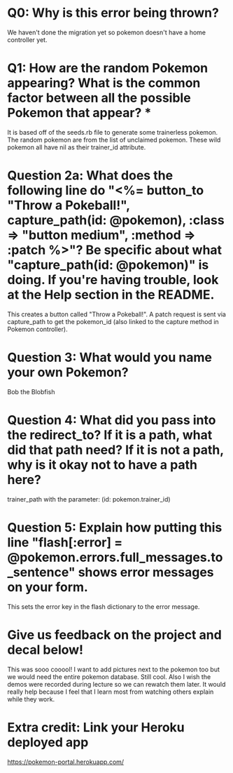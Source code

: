 # Q0: Why is this error being thrown?

We haven't done the migration yet so pokemon doesn't have a home controller yet. 

# Q1: How are the random Pokemon appearing? What is the common factor between all the possible Pokemon that appear? *

It is based off of the seeds.rb file to generate some trainerless pokemon. The random pokemon are from the list of unclaimed pokemon. These wild pokemon all have nil as their trainer_id attribute. 

# Question 2a: What does the following line do "<%= button_to "Throw a Pokeball!", capture_path(id: @pokemon), :class => "button medium", :method => :patch %>"? Be specific about what "capture_path(id: @pokemon)" is doing. If you're having trouble, look at the Help section in the README.

This creates a button called "Throw a Pokeball!". A patch request is sent via capture_path to get the pokemon_id (also linked to the capture method in Pokemon controller).

# Question 3: What would you name your own Pokemon?

Bob the Blobfish

# Question 4: What did you pass into the redirect_to? If it is a path, what did that path need? If it is not a path, why is it okay not to have a path here?

trainer_path with the parameter: (id: pokemon.trainer_id)

# Question 5: Explain how putting this line "flash[:error] = @pokemon.errors.full_messages.to_sentence" shows error messages on your form.

This sets the error key in the flash dictionary to the error message.

# Give us feedback on the project and decal below!

This was sooo cooool! I want to add pictures next to the pokemon too but we would need the entire pokemon database. Still cool. Also I wish the demos were recorded during lecture so we can rewatch them later. It would really help because I feel that I learn most from watching others explain while they work.

# Extra credit: Link your Heroku deployed app
https://pokemon-portal.herokuapp.com/
